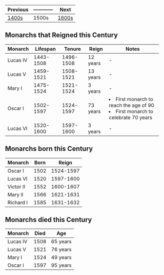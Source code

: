 | Previous | ———— | Next |
| - | - | - |
| [1400s] | 1500s | [1600s] |

[1600s]: ../1600_1699/
[1400s]: ../1400_1499/
## Monarchs that Reigned this Century
| Monarch | Lifespan | Tenure | Reign | Notes |
| ------- | ------- | ------- | ----- | ------- |
| Lucas IV | 1443-1508 | 1496-1508 | 12 years  |  - |
| Lucas V | 1459-1521 | 1508-1521 | 13 years  |  - |
| Mary I | 1475-1524 | 1521-1524 | 3 years  |  - |
| Oscar I | 1502-1597 | 1524-1597 | 73 years  | <li>First monarch to reach the age of 90</li><li>First monarch to celebrate 70 years</li> |
| Lucas VI | 1520-1600 | 1597-1600 | 3 years  | - |

## Monarchs born this Century
| Monarch | Born | Reign |
| ------- | ------- | ----- |
| Oscar I | 1502 | 1524-1597 |
| Lucas VI | 1520 | 1597-1600 |
| Victor II | 1552 | 1600-1607 |
| Mary II | 1566 | 1621-1631 |
| Richard I | 1585 | 1631-1632 |


## Monarchs died this Century
| Monarch | Died | Age |
| ------- | ------- | ----- |
| Lucas IV | 1508 | 65 years |
| Lucas V | 1521 | 76 years |
| Mary I | 1524 | 49 years |
| Oscar I | 1597 | 95 years |
